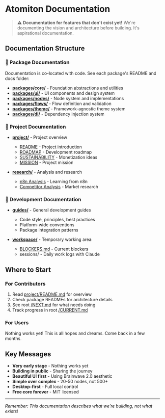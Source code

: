 # Atomiton Documentation

> ⚠️ **Documentation for features that don't exist yet!** We're documenting the
> vision and architecture before building. It's aspirational documentation.

## Documentation Structure

### 📁 Package Documentation

Documentation is co-located with code. See each package's README and docs
folder:

- **[packages/core/](../packages/core/)** - Foundation abstractions and
  utilities
- **[packages/ui/](../packages/ui/)** - UI components and design system
- **[packages/nodes/](../packages/nodes/)** - Node system and implementations
- **[packages/flows/](../packages/@atomiton/flows/)** - Flow
  definition and validation
- **[packages/theme/](../packages/theme/)** - Framework-agnostic theme system
- **[packages/di/](../packages/di/)** - Dependency injection system

### 📁 Project Documentation

- **[project/](./project/)** - Project overview
  - [README](./project/README.md) - Project introduction
  - [ROADMAP](./project/ROADMAP.md) - Development roadmap
  - [SUSTAINABILITY](./project/SUSTAINABILITY.md) - Monetization ideas
  - [MISSION](./project/MISSION.md) - Project mission

- **[research/](./research/)** - Analysis and research
  - [n8n Analysis](./research/n8n-analysis.md) - Learning from n8n
  - [Competitor Analysis](./research/competitor-analysis.md) - Market research

### 📁 Development Documentation

- **[guides/](./guides/)** - General development guides
  - Code style, principles, best practices
  - Platform-wide conventions
  - Package integration patterns

- **[workspace/](./workspace/)** - Temporary working area
  - [BLOCKERS.md](./workspace/BLOCKERS.md) - Current blockers
  - sessions/ - Daily work logs with Claude

## Where to Start

### For Contributors

1. Read [project/README.md](./project/README.md) for overview
2. Check package READMEs for architecture details
3. See root [/NEXT.md](../NEXT.md) for what needs doing
4. Track progress in root [/CURRENT.md](../CURRENT.md)

### For Users

Nothing works yet! This is all hopes and dreams. Come back in a few months.

## Key Messages

- **Very early stage** - Nothing works yet
- **Building in public** - Sharing the journey
- **Beautiful UI first** - Using Brainwave 2.0 aesthetic
- **Simple over complex** - 20-50 nodes, not 500+
- **Desktop-first** - Full local control
- **Free core forever** - MIT licensed

---

_Remember: This documentation describes what we're building, not what exists!_
